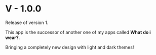 # V - 1.0.0

Release of version 1.

This app is the successor of another one of my apps called **What do i wear?**.

Bringing a completely new design with light and dark themes!
